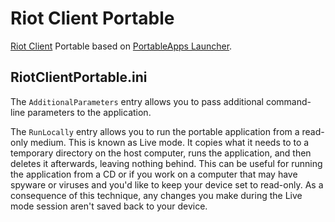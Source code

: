# Riot Client Portable

[Riot Client](https://www.riotgames.com) Portable based on [PortableApps Launcher](https://portableapps.com/apps/development/portableapps.com_launcher).

## RiotClientPortable.ini

The `AdditionalParameters` entry allows you to pass additional command-line
parameters to the application.

The `RunLocally` entry allows you to run the portable application from a read-
only medium. This is known as Live mode. It copies what it needs to to a
temporary directory on the host computer, runs the application, and then
deletes it afterwards, leaving nothing behind. This can be useful for running
the application from a CD or if you work on a computer that may have spyware or
viruses and you'd like to keep your device set to read-only. As a consequence
of this technique, any changes you make during the Live mode session aren't
saved back to your device.
